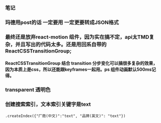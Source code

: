 ### 笔记

### 玛德用post的话 一定要用 一定更要转成JSON格式

### 最终还是放弃react-motion 组件，因为实在搞不定，api太TMD复杂，并且写出的代码太多。还是用回系自带的ReactCSSTransitionGroup;

#### ReactCSSTransitionGroup 结合 transition 分步变化可以搞很多复杂的效果，因为本质上是css，所以还能跟keyframes一起用。ps 组件动画默认500ms记得。

### transparent 透明色

### 创建搜索索引，文本索引关键字是text
```
.createIndex({"厂商(中文)":"text", "品牌(英文)": "text"})
```

